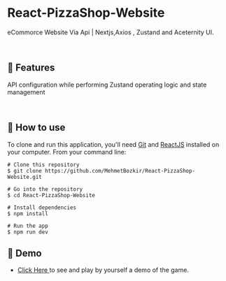 # React-PizzaShop-Website


eCommorce Website Via Api | Nextjs,Axios , Zustand and Aceternity UI.


<p align="center"> 

<br> 
  
  :wrench: Features 
  ----------------------------

  
API configuration while performing Zustand operating logic and state management
  
<br> 
 
  ## :book: How to use
To clone and run this application, you'll need [Git](https://git-scm.com/downloads) and [ReactJS](https://reactjs.org/docs/getting-started.html) installed on your computer. From your command line:

```
# Clone this repository
$ git clone https://github.com/MehmetBozkir/React-PizzaShop-Website.git

# Go into the repository
$ cd React-PizzaShop-Website

# Install dependencies
$ npm install

# Run the app
$ npm run dev
```
## :link: Demo
  - <a target="_blank" href="https://react-pizza-shop-xx.netlify.app/"> Click Here </a> to see and play by yourself a demo of the game.

<br> 
